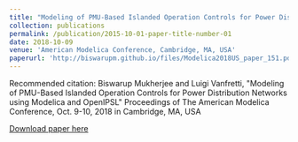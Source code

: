 ```yaml
---
title: "Modeling of PMU-Based Islanded Operation Controls for Power Distribution Networks using Modelica and OpenIPSL"
collection: publications
permalink: /publication/2015-10-01-paper-title-number-01
date: 2018-10-09
venue: 'American Modelica Conference, Cambridge, MA, USA'
paperurl: 'http://biswarupm.github.io/files/Modelica2018US_paper_151.pdf'
---
```

Recommended citation: Biswarup Mukherjee and Luigi Vanfretti, "Modeling of PMU-Based Islanded Operation Controls for Power Distribution Networks using Modelica and OpenIPSL" Proceedings of The American Modelica Conference, Oct. 9-10, 2018 in Cambridge, MA, USA

[Download paper here](http://biswarupm.github.io/files/Modelica2018US_paper_151.pdf)
